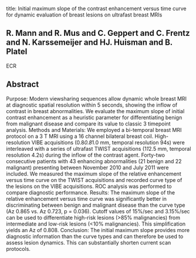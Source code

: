 title: Initial maximum slope of the contrast enhancement versus time curve for dynamic evaluation of breast lesions on ultrafast breast MRIs

## R. Mann and R. Mus and C. Geppert and C. Frentz and N. Karssemeijer and HJ. Huisman and B. Platel
ECR


## Abstract
Purpose: Modern viewsharing sequences allow dynamic whole breast MRI at diagnostic spatial resolution within 5 seconds, showing the inflow of contrast in breast abnormalities. We evaluate the maximum slope of initial contrast enhancement as a heuristic parameter for differentiating benign from malignant disease and compare its value to classic 3 timepoint analysis. Methods and Materials: We employed a bi-temporal breast MRI protocol on a 3 T MRI using a 16 channel bilateral breast coil. High-resolution VIBE acquisitions (0.8*0.8*1.0 mm, temporal resolution 94s) were interleaved with a series of ultrafast TWIST acquisitions (1*1*2.5 mm, temporal resolution 4.2s) during the inflow of the contrast agent. Forty-two consecutive patients with 43 enhancing abnormalities (21 benign and 22 malignant) presenting between November 2010 and July 2011 were included. We measured the maximum slope of the relative enhancement versus time curve on the TWIST acquisitions and recorded curve type of the lesions on the VIBE acquisitions. ROC analysis was performed to compare diagnostic performance. Results: The maximum slope of the relative enhancement versus time curve was significantly better in discriminating between benign and malignant disease than the curve type (Az 0.865 vs. Az 0.723, p = 0.036). Cutoff values of 15%/sec and 3.15%/sec can be used to differentiate high-risk lesions (>85% malignancies) from intermediate and low-risk lesions (<10% malignancies). This simplification yields an Az of 0.808. Conclusion: The initial maximum slope provides more diagnostic information than the curve types and can therefore be used to assess lesion dynamics. This can substantially shorten current scan protocols.

